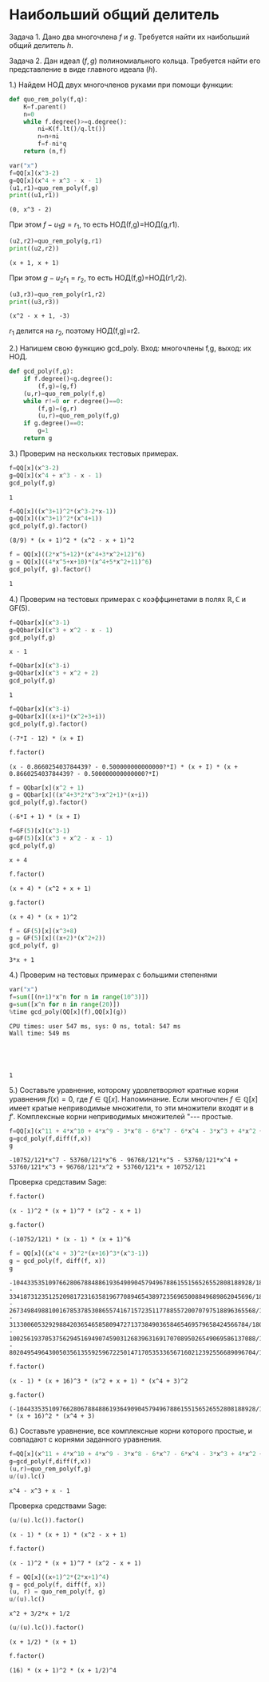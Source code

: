 # Наибольший общий делитель

Задача 1. Дано два многочлена $f$ и $g$. Требуется найти их наибольший общий делитель $h$. 

Задача 2. Дан идеал $(f,g)$ полиномиального кольца. Требуется найти его представление в виде главного идеала $(h)$. 

1.) Найдем НОД двух многочленов руками при помощи функции:


```python
def quo_rem_poly(f,q):
    K=f.parent()
    n=0
    while f.degree()>=q.degree():
        ni=K(f.lt()/q.lt())
        n=n+ni
        f=f-ni*q
    return (n,f)
```


```python
var("x")
f=QQ[x](x^3-2)
g=QQ[x](x^4 + x^3 - x - 1)
(u1,r1)=quo_rem_poly(f,g)
print((u1,r1))
```

    (0, x^3 - 2)


При этом $f-u_1 g = r_1$, то есть НОД(f,g)=НОД(g,r1).


```python
(u2,r2)=quo_rem_poly(g,r1)
print((u2,r2))
```

    (x + 1, x + 1)


При этом $g-u_2 r_1 = r_2$, то есть НОД(f,g)=НОД(r1,r2).


```python
(u3,r3)=quo_rem_poly(r1,r2)
print((u3,r3))
```

    (x^2 - x + 1, -3)


$r_1$ делится на $r_2$, поэтому НОД(f,g)=r2. 

2.) Напишем свою функцию gcd_poly. Вход: многочлены f,g, выход: их НОД. 


```python
def gcd_poly(f,g):
    if f.degree()<g.degree():
        (f,g)=(g,f)
    (u,r)=quo_rem_poly(f,g)
    while r!=0 or r.degree()==0:
        (f,g)=(g,r)
        (u,r)=quo_rem_poly(f,g)
    if g.degree()==0:
        g=1
    return g
```

3.) Проверим на нескольких тестовых примерах.


```python
f=QQ[x](x^3-2)
g=QQ[x](x^4 + x^3 - x - 1)
gcd_poly(f,g)
```




    1




```python
f=QQ[x]((x^3+1)^2*(x^3-2*x-1))
g=QQ[x]((x^3+1)^2*(x^4+1))
gcd_poly(f,g).factor()
```




    (8/9) * (x + 1)^2 * (x^2 - x + 1)^2




```python
f = QQ[x]((2*x^5+12)*(x^4+3*x^2+12)^6)
g = QQ[x]((4*x^5+x+10)*(x^4+5*x^2+11)^6)
gcd_poly(f, g).factor()
```




    1



4.) Проверим на тестовых примерах с коэффцинетами в полях $\mathbb{R}, \mathbb{C}$ и GF(5).


```python
f=QQbar[x](x^3-1)
g=QQbar[x](x^3 + x^2 - x - 1)
gcd_poly(f,g)
```




    x - 1




```python
f=QQbar[x](x^3-i)
g=QQbar[x](x^3 + x^2 + 2)
gcd_poly(f,g)
```




    1




```python
f=QQbar[x](x^3-i)
g=QQbar[x]((x+i)*(x^2+3+i))
gcd_poly(f,g).factor()
```




    (-7*I - 12) * (x + I)




```python
f.factor()
```




    (x - 0.866025403784439? - 0.500000000000000?*I) * (x + I) * (x + 0.866025403784439? - 0.500000000000000?*I)




```python
f = QQbar[x](x^2 + 1)
g = QQbar[x]((x^4+3*2*x^3+x^2+1)*(x+i))
gcd_poly(f,g).factor()
```




    (-6*I + 1) * (x + I)




```python
f=GF(5)[x](x^3-1)
g=GF(5)[x](x^3 + x^2 - x - 1)
gcd_poly(f,g)
```




    x + 4




```python
f.factor()
```




    (x + 4) * (x^2 + x + 1)




```python
g.factor()
```




    (x + 4) * (x + 1)^2




```python
f = GF(5)[x](x^3+8)
g = GF(5)[x]((x+2)*(x^2+2))
gcd_poly(f, g)
```




    3*x + 1



4.) Проверим на тестовых примерах с большими степенями


```python
var("x")
f=sum([(n+1)*x^n for n in range(10^3)])
g=sum([x^n for n in range(20)])
%time gcd_poly(QQ[x](f),QQ[x](g))
```

    CPU times: user 547 ms, sys: 0 ns, total: 547 ms
    Wall time: 549 ms





    1



5.) Составьте уравнение, которому удовлетворяют кратные корни уравнения $f(x)=0$, где $f \in \mathbb{Q}[x]$.
Напоминание. Если многочлен $f \in \mathbb{Q}[x]$ имеет кратые неприводимые множители, то эти множители входят и в $f'$. Комплексные корни неприводимых множителей "--- простые. 


```python
f=QQ[x](x^11 + 4*x^10 + 4*x^9 - 3*x^8 - 6*x^7 - 6*x^4 - 3*x^3 + 4*x^2 + 4*x + 1)
g=gcd_poly(f,diff(f,x))
g
```




    -10752/121*x^7 - 53760/121*x^6 - 96768/121*x^5 - 53760/121*x^4 + 53760/121*x^3 + 96768/121*x^2 + 53760/121*x + 10752/121



Проверка средставим Sage:


```python
f.factor()
```




    (x - 1)^2 * (x + 1)^7 * (x^2 - x + 1)




```python
g.factor()
```




    (-10752/121) * (x - 1) * (x + 1)^6




```python
f = QQ[x]((x^4 + 3)^2*(x+16)^3*(x^3-1))
g = gcd_poly(f, diff(f, x))
g
```




    -1044335351097662806788488619364909045794967886155156526552808188928/18081023532696066380995357391261567071423446329344045223964459769*x^6 - 33418731235125209817231635819677089465438972356965008849689862045696/18081023532696066380995357391261567071423446329344045223964459769*x^5 - 267349849881001678537853086557416715723511778855720070797518896365568/18081023532696066380995357391261567071423446329344045223964459769*x^4 - 3133006053292988420365465858094727137384903658465469579658424566784/18081023532696066380995357391261567071423446329344045223964459769*x^2 - 100256193705375629451694907459031268396316917070895026549069586137088/18081023532696066380995357391261567071423446329344045223964459769*x - 802049549643005035613559259672250147170535336567160212392556689096704/18081023532696066380995357391261567071423446329344045223964459769




```python
f.factor()
```




    (x - 1) * (x + 16)^3 * (x^2 + x + 1) * (x^4 + 3)^2




```python
g.factor()
```




    (-1044335351097662806788488619364909045794967886155156526552808188928/18081023532696066380995357391261567071423446329344045223964459769) * (x + 16)^2 * (x^4 + 3)



6.) Составьте уравнение, все комплексные корни которого простые, и совпадают с корнями заданного уравнения.


```python
f=QQ[x](x^11 + 4*x^10 + 4*x^9 - 3*x^8 - 6*x^7 - 6*x^4 - 3*x^3 + 4*x^2 + 4*x + 1)
g=gcd_poly(f,diff(f,x))
(u,r)=quo_rem_poly(f,g)
u/(u).lc()
```




    x^4 - x^3 + x - 1



Проверка средствами Sage:


```python
(u/(u).lc()).factor()
```




    (x - 1) * (x + 1) * (x^2 - x + 1)




```python
f.factor()
```




    (x - 1)^2 * (x + 1)^7 * (x^2 - x + 1)




```python
f = QQ[x]((x+1)^2*(2*x+1)^4)
g = gcd_poly(f, diff(f, x))
(u, r) = quo_rem_poly(f, g)
u/(u).lc()
```




    x^2 + 3/2*x + 1/2




```python
(u/(u).lc()).factor()
```




    (x + 1/2) * (x + 1)




```python
f.factor()
```




    (16) * (x + 1)^2 * (x + 1/2)^4




```python

```
